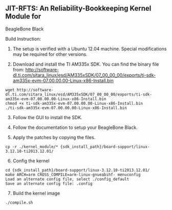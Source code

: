 ## JIT-RFTS: An Reliability-Bookkeeping Kernel Module for
BeagleBone Black

Build Instruction:

1. The setup is verified with a Ubuntu 12.04 machine. Special modifications may be required for other versions.

2. Download and install the TI AM335x SDK. You can find the binary file from: 
http://software-dl.ti.com/sitara_linux/esd/AM335xSDK/07_00_00_00/exports/ti-sdk-am335x-evm-07.00.00.00-Linux-x86-Install.bin

```
wget http://software-dl.ti.com/sitara_linux/esd/AM335xSDK/07_00_00_00/exports/ti-sdk-am335x-evm-07.00.00.00-Linux-x86-Install.bin
chmod +x ti-sdk-am335x-evm-07.00.00.00-Linux-x86-Install.bin
./ti-sdk-am335x-evm-07.00.00.00-Linux-x86-Install.bin
```

3. Follow the GUI to install the SDK.

4. Follow the documentation to setup your BeagleBone Black.

5. Apply the patches by copying the files.

```
cp -r ./kernel_module/* {sdk_install_path}/board-support/linux-3.12.10-ti2013.12.01/
```

6. Config the kernel

```
cd {sdk_install_path}/board-support/linux-3.12.10-ti2013.12.01/
make ARCH=arm CROSS_COMPILE=arm-linux-gnueabihf- menuconfig
Load an alternate config file, select ./config_default
Save an alternate config file: .config
```

7. Build the kernel image

```
./compile.sh
```

